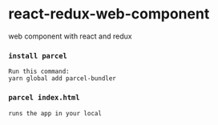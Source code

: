 # react-redux-web-component
web component with react and redux

### `install parcel`
    Run this command:
    yarn global add parcel-bundler

### `parcel index.html`
    runs the app in your local